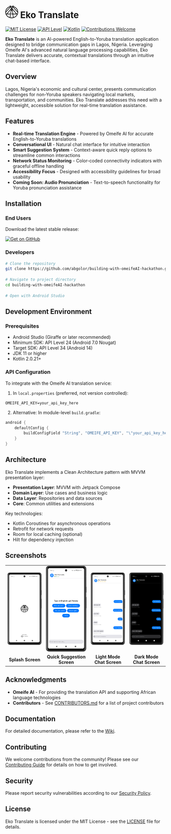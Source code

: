 # <img src="./images/eko_translate_logo.svg" alt="Eko Translate Logo" width="40"> Eko Translate

[![MIT License](https://img.shields.io/badge/License-MIT-blue.svg)](LICENSE)
[![API Level](https://img.shields.io/badge/API-24%2B-brightgreen.svg)](https://android-arsenal.com/api?level=24)
[![Kotlin](https://img.shields.io/badge/Kotlin-2.0.21-purple.svg)](https://kotlinlang.org/)
[![Contributions Welcome](https://img.shields.io/badge/contributions-welcome-orange.svg)](CONTRIBUTING.md)

**Eko Translate** is an AI-powered English-to-Yoruba translation application designed to bridge communication gaps in Lagos, Nigeria. Leveraging Omeife AI's advanced natural language processing capabilities, Eko Translate delivers accurate, contextual translations through an intuitive chat-based interface.

## Overview

Lagos, Nigeria's economic and cultural center, presents communication challenges for non-Yoruba speakers navigating local markets, transportation, and communities. Eko Translate addresses this need with a lightweight, accessible solution for real-time translation assistance.

## Features

- **Real-time Translation Engine** - Powered by Omeife AI for accurate English-to-Yoruba translations
- **Conversational UI** - Natural chat interface for intuitive interaction
- **Smart Suggestion System** - Context-aware quick reply options to streamline common interactions
- **Network Status Monitoring** - Color-coded connectivity indicators with graceful offline handling
- **Accessibility Focus** - Designed with accessibility guidelines for broad usability
- **Coming Soon: Audio Pronunciation** - Text-to-speech functionality for Yoruba pronunciation assistance

## Installation

### End Users

Download the latest stable release:

[![Get on GitHub](https://img.shields.io/badge/Download-Latest%20Release-blue?style=for-the-badge&logo=github)](https://github.com/abgolor/building-with-omeifeAI-hackathon/releases/latest)

### Developers

```bash
# Clone the repository
git clone https://github.com/abgolor/building-with-omeifeAI-hackathon.git

# Navigate to project directory
cd building-with-omeifeAI-hackathon

# Open with Android Studio
```

## Development Environment

### Prerequisites

- Android Studio (Giraffe or later recommended)
- Minimum SDK: API Level 24 (Android 7.0 Nougat)
- Target SDK: API Level 34 (Android 14)
- JDK 11 or higher
- Kotlin 2.0.21+

### API Configuration

To integrate with the Omeife AI translation service:

1. In `local.properties` (preferred, not version controlled):
```properties
OMEIFE_API_KEY=your_api_key_here
```

2. Alternative: In module-level `build.gradle`:
```gradle
android {
    defaultConfig {
        buildConfigField "String", "OMEIFE_API_KEY", "\"your_api_key_here\""
    }
}
```

## Architecture

Eko Translate implements a Clean Architecture pattern with MVVM presentation layer:

- **Presentation Layer**: MVVM with Jetpack Compose
- **Domain Layer**: Use cases and business logic
- **Data Layer**: Repositories and data sources
- **Core**: Common utilities and extensions

Key technologies:
- Kotlin Coroutines for asynchronous operations
- Retrofit for network requests
- Room for local caching (optional)
- Hilt for dependency injection

## Screenshots

<table>
  <tr>
    <td><img src="./images/splash_screen.png" alt="Splash Screen" width="220"/></td>
    <td><img src="./images/quick_suggestion.png" alt="Quick Suggestion Screen" width="220"/></td>
    <td><img src="./images/light_mode_chat_screen.png" alt="Light Mode Chat Screen" width="220"/></td>
    <td><img src="./images/dark_mode_chat_screen.png" alt="Dark Mode Chat Screen" width="220"/></td>
  </tr>
  <tr>
    <td align="center"><b>Splash Screen</b></td>
    <td align="center"><b>Quick Suggestion Screen</b></td>
    <td align="center"><b>Light Mode Chat Screen</b></td>
    <td align="center"><b>Dark Mode Chat Screen</b></td>
  </tr>
</table>

## Acknowledgments

- **Omeife AI** - For providing the translation API and supporting African language technologies
- **Contributors** - See [CONTRIBUTORS.md](CONTRIBUTORS.md) for a list of project contributors

## Documentation

For detailed documentation, please refer to the [Wiki](https://github.com/abgolor/building-with-omeifeAI-hackathon/wiki).

## Contributing

We welcome contributions from the community! Please see our [Contributing Guide](CONTRIBUTING.md) for details on how to get involved.

## Security

Please report security vulnerabilities according to our [Security Policy](SECURITY.md).

## License

Eko Translate is licensed under the MIT License - see the [LICENSE](LICENSE) file for details.